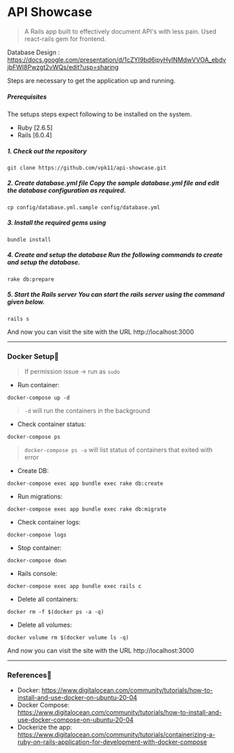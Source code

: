 # API Showcase

> A Rails app built to effectively document API's with less pain. Used react-rails gem for frontend.

Database Design : https://docs.google.com/presentation/d/1cZYI9bd6ipyHyINMdwVVOA_ebdvjbFWI8Pwzgt2vWQs/edit?usp=sharing

Steps are necessary to get the
application up and running.

##### Prerequisites 
The setups steps expect following to be installed on the system.

- Ruby [2.6.5] 
- Rails [6.0.4]


##### 1. Check out the repository 
```git clone https://github.com/vpk11/api-showcase.git``` 
##### 2. Create database.yml file Copy the sample database.yml file and edit the database configuration as required. 
``` cp config/database.yml.sample config/database.yml ``` 
##### 3. Install the required gems using
```bundle install```
##### 4. Create and setup the database Run the following commands to create and setup the database. 
```rake db:prepare```

##### 5. Start the Rails server You can start the rails server using the command given below. 
```rails s ```

And now you can visit the site with the URL http://localhost:3000

---
### Docker Setup🚀
> If permission issue -> run as `sudo`
- Run container:
```shell
docker-compose up -d
```
  > `-d` will run the containers in the background 
- Check container status:
```shell
docker-compose ps
```
  > `docker-compose ps -a` will list status of containers that exited with error
- Create DB:
```shell
docker-compose exec app bundle exec rake db:create
```
- Run migrations:
```shell
docker-compose exec app bundle exec rake db:migrate
```
- Check container logs:
```shell
docker-compose logs
```
- Stop container:
```shell
docker-compose down
```
- Rails console:
```shell
docker-compose exec app bundle exec rails c
```
- Delete all containers:
```shell
docker rm -f $(docker ps -a -q)
```
- Delete all volumes:
```shell
docker volume rm $(docker volume ls -q)
```
And now you can visit the site with the URL http://localhost:3000

---

### References🚀
 - Docker: https://www.digitalocean.com/community/tutorials/how-to-install-and-use-docker-on-ubuntu-20-04
 - Docker Compose: https://www.digitalocean.com/community/tutorials/how-to-install-and-use-docker-compose-on-ubuntu-20-04
 - Dockerize the app: https://www.digitalocean.com/community/tutorials/containerizing-a-ruby-on-rails-application-for-development-with-docker-compose




















